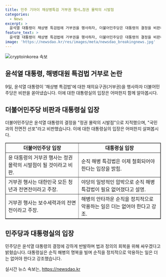 ```yaml
---
title: 민주 기어이 채상병특검 거부권 행사…정권 몰락의 시발점
categories:
  - News
excerpt: >
  윤석열 대통령이 채상병 특검법에 거부권을 행사하자, 더불어민주당은 대통령의 결정을 비판하며 국민과의 전면전을 선포했다. 대통령의 거부권 행사를 국민의힘과 보수세력에 대한 선포로 이해한 민주당은 이를 규탄하고 국민의 요구를 무시하는 것으로 비판했다. 윤 대통령이 신뢰를 회복할 수 있는 기회를 놓친 것으로 지적하며, 해병대원 순직 사건을 규명하기 위해 끝까지 싸울 것을 선언했다. 반면 대통령실은 순직 해병 특검법을 철회해야 한다고 주장하고, 순직 해병의 명복을 빌고 유족에 위로의 말씀을 전했다.
feature_text: >
  윤석열 대통령이 채상병 특검법에 거부권을 행사하자, 더불어민주당은 대통령의 결정을 비판하며 국민과의 전면전을 선포했다. 대통령의 거부권 행사를 국민의힘과 보수세력에 대한 선포로 이해한 민주당은 이를 규탄하고 국민의 요구를 무시하는 것으로 비판했다. 윤 대통령이 신뢰를 회복할 수 있는 기회를 놓친 것으로 지적하며, 해병대원 순직 사건을 규명하기 위해 끝까지 싸울 것을 선언했다. 반면 대통령실은 순직 해병 특검법을 철회해야 한다고 주장하고, 순직 해병의 명복을 빌고 유족에 위로의 말씀을 전했다.
image: 'https://newsdao.kr/res/images/meta/newsdao_breakingnews.jpg'
---
```


<p><img src="https://newsdao.kr/res/images/meta/newsdao_breakingnews.jpg" alt="cryptoinkorea 속보" /></p>

<h2 data-ke-size="size26">윤석열 대통령, 해병대원 특검법 거부로 논란</h2>

<p data-ke-size="size16">9일, 윤석열 대통령이 '채상병 특검법'에 대한 재의요구권(거부권)을 행사하자 더불어민주당은 비판을 쏟아냈습니다. 이에 대한 대통령실의 입장은 어떠한지 함께 알아봅시다.</p>

<h2 data-ke-size="size24">더불어민주당 비판과 대통령실 입장</h2>

<p data-ke-size="size16">더불어민주당은 윤석열 대통령의 결정을 "정권 몰락의 시발점"으로 지적했으며, "국민과의 전면전 선포"라고 비판했습니다. 이에 대한 대통령실의 입장은 어떠한지 살펴봅시다.</p>

<table style="width: 100%;" border="1">
<tbody>
<tr>
<td style="text-align: center; height: 17px;"><b>더불어민주당 입장</b></td>
<td style="text-align: center; height: 17px;"><b>대통령실 입장</b></td>
</tr>
<tr>
<td>윤 대통령의 거부권 행사는 정권 몰락의 시발점이 될 것이라고 비판.</td>
<td>순직 해병 특검법은 이제 철회되어야 한다는 입장을 밝힘.</td>
</tr>
<tr>
<td>거부권 행사는 대한민국 모든 청년과 전면전이라고 주장.</td>
<td>야당의 일방적인 압박으로 순직 해병 특검법이 필요 없어졌다고 설명.</td>
</tr>
<tr>
<td>거부권 행사는 보수세력과의 전면전이라고 주장.</td>
<td>해병의 안타까운 순직을 정치적으로 악용하는 일은 더는 없어야 한다고 강조.</td>
</tr>
</tbody>
</table>

<h2 data-ke-size="size24">민주당과 대통령실의 입장</h2>

<p data-ke-size="size16">민주당은 윤석열 대통령의 결정에 강하게 반발하며 법과 정의의 회복을 위해 싸우겠다고 밝혔습니다. 대통령실은 순직 해병의 명복을 빌며 순직을 정치적으로 악용하는 일은 더는 없어야 한다고 강조했습니다.</p>
실시간 뉴스 속보는, <a href="https://newsdao.kr" rel="dofollow">https://newsdao.kr</a>


